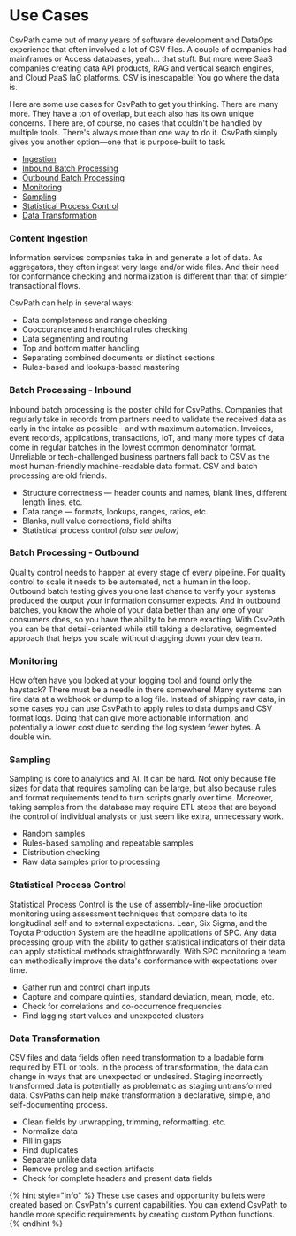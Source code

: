 # Use Cases

CsvPath came out of many years of software development and DataOps experience that often involved a lot of CSV files. A couple of companies had mainframes or Access databases, yeah... that stuff. But more were SaaS companies creating data API products, RAG and vertical search engines, and Cloud PaaS IaC platforms. CSV is inescapable! You go where the data is.

Here are some use cases for CsvPath to get you thinking. There are many more. They have a ton of overlap, but each also has its own unique concerns. There are, of course, no cases that couldn't be handled by multiple tools. There's always more than one way to do it. CsvPath simply gives you another option—one that is purpose-built to task.

* [Ingestion](interactive-blocks.md#ingestion)
* [Inbound Batch Processing](interactive-blocks.md#batch-processing-inbound)
* [Outbound Batch Processing](interactive-blocks.md#batch-processing-outbound)
* [Monitoring](interactive-blocks.md#monitoring)
* [Sampling](interactive-blocks.md#sampling)
* [Statistical Process Control](interactive-blocks.md#statistical-process-control)
* [Data Transformation](interactive-blocks.md#data-transformation)

### Content Ingestion <a href="#ingestion" id="ingestion"></a>

Information services companies take in and generate a lot of data. As aggregators, they often ingest very large and/or wide files. And their need for conformance checking and normalization is different than that of simpler transactional flows.&#x20;

CsvPath can help in several ways:&#x20;

* Data completeness and range checking
* Cooccurance and hierarchical rules checking
* Data segmenting and routing
* Top and bottom matter handling
* Separating combined documents or distinct sections
* Rules-based and lookups-based mastering

### Batch Processing - Inbound

Inbound batch processing is the poster child for CsvPaths. Companies that regularly take in records from partners need to validate the received data as early in the intake as possible—and with maximum automation. Invoices, event records, applications, transactions, IoT, and many more types of data come in regular batches in the lowest common denominator format. Unreliable or tech-challenged business partners fall back to CSV as the most human-friendly machine-readable data format. CSV and batch processing are old friends.

* Structure correctness — header counts and names, blank lines, different length lines, etc.
* Data range — formats, lookups, ranges, ratios, etc.
* Blanks, null value corrections, field shifts
* Statistical process control _(also see below)_

### Batch Processing - Outbound

Quality control needs to happen at every stage of every pipeline. For quality control to scale it needs to be automated, not a human in the loop. Outbound batch testing gives you one last chance to verify your systems produced the output your information consumer expects. And in outbound batches, you know the whole of your data better than any one of your consumers does, so you have the ability to be more exacting. With CsvPath you can be that detail-oriented while still taking a declarative, segmented approach that helps you scale without dragging down your dev team.

### Monitoring

How often have you looked at your logging tool and found only the haystack? There must be a needle in there somewhere! Many systems can fire data at a webhook or dump to a log file. Instead of shipping raw data, in some cases you can use CsvPath to apply rules to data dumps and CSV format logs. Doing that can give more actionable information, and potentially a lower cost due to sending the log system fewer bytes. A double win.

### Sampling

Sampling is core to analytics and AI. It can be hard. Not only because file sizes for data that requires sampling can be large, but also because rules and format requirements tend to turn scripts gnarly over time. Moreover, taking samples from the database may require ETL steps that are beyond the control of individual analysts or just seem like extra, unnecessary work.

* Random samples
* Rules-based sampling and repeatable samples
* Distribution checking
* Raw data samples prior to processing

### Statistical Process Control

Statistical Process Control is the use of assembly-line-like production monitoring using assessment techniques that compare data to its longitudinal self and to external expectations. Lean, Six Sigma, and the Toyota Production System are the headline applications of SPC. Any data processing group with the ability to gather statistical indicators of their data can apply statistical methods straightforwardly. With SPC monitoring a team can methodically improve the data's conformance with expectations over time.

* Gather run and control chart inputs
* Capture and compare quintiles, standard deviation, mean, mode, etc.
* Check for correlations and co-occurrence frequencies
* Find lagging start values and unexpected clusters

### Data Transformation

CSV files and data fields often need transformation to a loadable form required by ETL or tools. In the process of transformation, the data can change in ways that are unexpected or undesired. Staging incorrectly transformed data is potentially as problematic as staging untransformed data. CsvPaths can help make transformation a declarative, simple, and self-documenting process.

* Clean fields by unwrapping, trimming, reformatting, etc.
* Normalize data
* Fill in gaps
* Find duplicates
* Separate unlike data
* Remove prolog and section artifacts
* Check for complete headers and present data fields

&#x20;

{% hint style="info" %}
These use cases and opportunity bullets were created based on CsvPath's current capabilities. You can extend CsvPath to handle more specific requirements by creating custom Python functions.&#x20;
{% endhint %}

